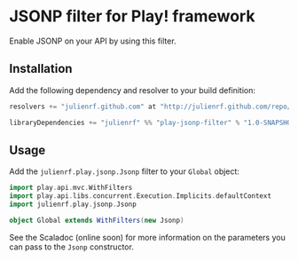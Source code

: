 # JSONP filter for Play! framework

Enable JSONP on your API by using this filter.

## Installation

Add the following dependency and resolver to your build definition:

```scala
resolvers += "julienrf.github.com" at "http://julienrf.github.com/repo/"

libraryDependencies += "julienrf" %% "play-jsonp-filter" % "1.0-SNAPSHOT"
```

## Usage

Add the `julienrf.play.jsonp.Jsonp` filter to your `Global` object:

```scala
import play.api.mvc.WithFilters
import play.api.libs.concurrent.Execution.Implicits.defaultContext
import julienrf.play.jsonp.Jsonp

object Global extends WithFilters(new Jsonp)
```

See the Scaladoc (online soon) for more information on the parameters you can pass to the `Jsonp` constructor.